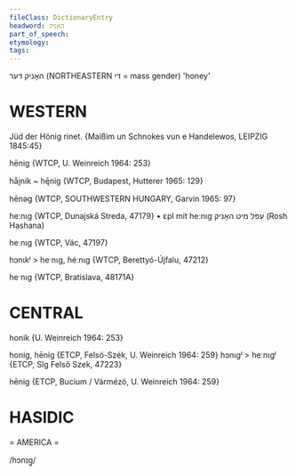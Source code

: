 ```yaml
---
fileClass: DictionaryEntry
headword: האָניק
part_of_speech: 
etymology: 
tags: 
---
```

האָניק
דער
(NORTHEASTERN די = mass gender)
'honey'

WESTERN
========

Jüd der Hönig rinet.
{Maißim un Schnokes vun e Handelewos, LEIPZIG 1845:45}

hēnig {WTCP, U. Weinreich 1964: 253}

håi̯nik ~ hę̄nig {WTCP, Budapest, Hutterer 1965: 129}

hēnəg {WTCP, SOUTHWESTERN HUNGARY, Garvin 1965: 97}

heːnɩg {WTCP, Dunajská Streda, 47179}
	•	ɛpl mit heːnɩg עפּל מיט האָניק (Rosh Hashana)

heːnɩg {WTCP, Vác, 47197}

hɔnɩkʲ > heˑnɩg, ɦéːnɩg {WTCP, Berettyó-Újfalu, 47212}

heˑnɩg {WTCP, Bratislava, 48171A} 

CENTRAL
========

honik {U. Weinreich 1964: 253}

honig, hēnig {ETCP, Felsö-Szék, U. Weinreich 1964: 259}
hɔnɩgʲ > heːnɩgʲ {ETCP, Sîg Felső Szek, 47223}

hēnig {ETCP, Bucium / Vármézö, U. Weinreich 1964: 259}

HASIDIC
=======
= AMERICA = 

/hɔnɪg̥/